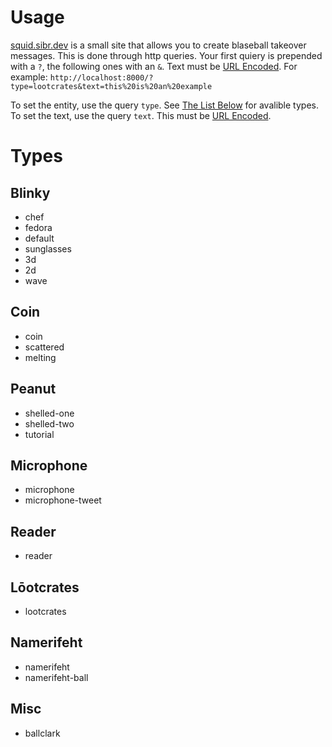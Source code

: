 # Usage
[squid.sibr.dev](https://squid.sibr.dev) is a small site that allows you to create blaseball takeover messages. This is done through http queries. Your first quiery is prepended with a `?`, the following ones with an `&`. Text must be [URL Encoded](https://www.urlencoder.io/). For example: `http://localhost:8000/?type=lootcrates&text=this%20is%20an%20example`

To set the entity, use the query `type`. See [The List Below](#types) for avalible types.
To set the text, use the query `text`. This must be [URL Encoded](https://www.urlencoder.io/).

# Types
## Blinky
- chef
- fedora
- default
- sunglasses
- 3d
- 2d
- wave

## Coin
- coin
- scattered
- melting
  
## Peanut
- shelled-one
- shelled-two
- tutorial

## Microphone
- microphone
- microphone-tweet

## Reader
- reader

## Lōotcrates
- lootcrates

## Namerifeht
- namerifeht
- namerifeht-ball

## Misc
- ballclark